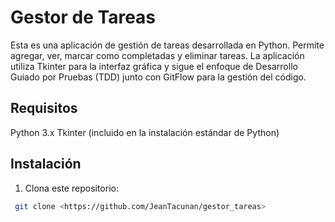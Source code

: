 # Gestor de Tareas
Esta es una aplicación de gestión de tareas desarrollada en Python. Permite agregar, ver, marcar
como completadas y eliminar tareas. La aplicación utiliza Tkinter para la interfaz gráfica y sigue
el enfoque de Desarrollo Guiado por Pruebas (TDD) junto con GitFlow para la gestión del código.
## Requisitos
Python 3.x
Tkinter (incluido en la instalación estándar de Python)
## Instalación
1. Clona este repositorio:
```bash
 git clone <https://github.com/JeanTacunan/gestor_tareas>
